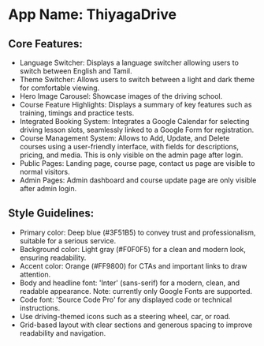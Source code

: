 # **App Name**: ThiyagaDrive

## Core Features:

- Language Switcher: Displays a language switcher allowing users to switch between English and Tamil.
- Theme Switcher: Allows users to switch between a light and dark theme for comfortable viewing.
- Hero Image Carousel: Showcase images of the driving school.
- Course Feature Highlights: Displays a summary of key features such as training, timings and practice tests.
- Integrated Booking System: Integrates a Google Calendar for selecting driving lesson slots, seamlessly linked to a Google Form for registration.
- Course Management System: Allows to Add, Update, and Delete courses using a user-friendly interface, with fields for descriptions, pricing, and media. This is only visible on the admin page after login.
- Public Pages: Landing page, course page, contact us page are visible to normal visitors.
- Admin Pages: Admin dashboard and course update page are only visible after admin login.

## Style Guidelines:

- Primary color: Deep blue (#3F51B5) to convey trust and professionalism, suitable for a serious service.
- Background color: Light gray (#F0F0F5) for a clean and modern look, ensuring readability.
- Accent color: Orange (#FF9800) for CTAs and important links to draw attention.
- Body and headline font: 'Inter' (sans-serif) for a modern, clean, and readable appearance. Note: currently only Google Fonts are supported.
- Code font: 'Source Code Pro' for any displayed code or technical instructions.
- Use driving-themed icons such as a steering wheel, car, or road.
- Grid-based layout with clear sections and generous spacing to improve readability and navigation.